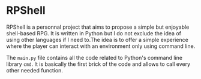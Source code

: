 # RPShell

RPShell is a personnal project that aims to propose a simple but enjoyable shell-based RPG. It is written in Python but I do not exclude the idea of using other languages if I need to.The idea is to offer a simple experience where the player can interact with an environment only using command line.

The <code>main.py</code> file contains all the code related to Python's command line library <code>cmd</code>. It is basically the first brick of the code and allows to call every other needed function.